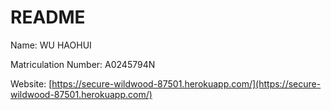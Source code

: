 # README

Name: WU HAOHUI

Matriculation Number: A0245794N

Website: [https://secure-wildwood-87501.herokuapp.com/](https://secure-wildwood-87501.herokuapp.com/)